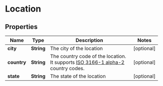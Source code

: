 

# Location

## Properties

Name | Type | Description | Notes
------------ | ------------- | ------------- | -------------
**city** | **String** | The city of the location |  [optional]
**country** | **String** | The country code of the location. It supports [ISO 3166-1 alpha-2](https://en.wikipedia.org/wiki/ISO_3166-1_alpha-2) country codes.  |  [optional]
**state** | **String** | The state of the location |  [optional]



